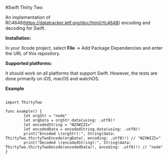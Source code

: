 #Swift Thirty Two

An implementation of RC4648(https://datatracker.ietf.org/doc/html/rfc4648) encoding and decoding for Swift.



**Installation:**

In your Xcode project, select **File** → Add Package Dependencies and enter the URL of this repository.



**Supported platforms:**

It should work on all platforms that support Swift. However, the tests are done primarily on iOS, macOS and watchOS.



**Example**
```

import ThirtyTwo

func example() {
        let orgStr = "node"
        let orgData = orgStr.data(using: .utf8)!
        let encodedString = "NZXWIZI="
        let encodedData = encodedString.data(using: .utf8)!
        print("Encoded \(orgStr):", String(data: ThirtyTwo.thirtyTwoEncode(orgData), encoding: .utf8)!) // "NZXWIZI="
        print("Decoded \(encodedString):", String(data: ThirtyTwo.thirtyTwoDecode(encodedData)!, encoding: .utf8)!) // "node"
}

```

